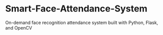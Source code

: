 # Smart-Face-Attendance-System
On-demand face recognition attendance system built with Python, Flask, and OpenCV
